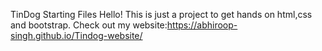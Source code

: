 TinDog Starting Files
Hello!
This is just a project to get hands on html,css and bootstrap.
Check out my website:https://abhiroop-singh.github.io/Tindog-website/
